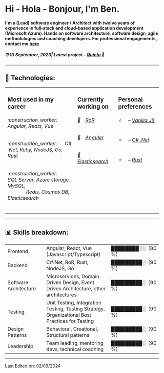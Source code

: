 <h1>Hi - Hola - Bonjour, I'm Ben.</h1>
<h4>I'm a  (Lead) software engineer / Architect with twelve years of experience in full-stack and 
cloud-based application development (Microsoft Azure). Hands on software architecture, 
software design, agile methodologies and coaching developers. For professional engagements, contact me   <a href="mailto:benswengineer@outlook.com">here </a>
</h4>
<h5>⏰ 10 September, 2023| Latest project – <a href="https://github.com/Bengie23/Hackamole.Quietu" target="_blank">Quietu</a> 👋</h5>
<hr>
<h2>📝 Technologies: </h2>
<table>
  <tr>
    <td valign="top">
      <h3>Most used in my career </h3>
      <h6> :construction_worker: &emsp; Angular, React, Vue</h6>
      <h6> :construction_worker: &emsp; C# .Net, Ruby, NodeJS, Go, Rust</h6>
      <h6> :construction_worker: &emsp;SQL Server, Azure storage, MySQL, </br> &emsp; &emsp; &emsp; Redis, Cosmos DB, Elasticsearch </h6>
    </td>
    <td valign="top">
      <h3>Currently working on </h3>
      <h6>📒&emsp;<a href="https://guides.rubyonrails.org/">RoR</a></h6>
      <h6>📗&emsp;<a href="https://angular.dev/">Angular</a></h6>
      <h6>📘&emsp;<a href="https://www.elastic.co/elasticsearch">Elasticsearch</a></h6>
      </td>
     <td valign="top">
      <h3>Personal preferences </h3>
      <h6>⭐️&nbsp;&nbsp;&nbsp;&nbsp;&nbsp;– <a href=''>Vanilla JS</a></h6> 
      <h6>⭐️&nbsp;&nbsp;&nbsp;&nbsp;&nbsp;– <a href=''>C# .Net</a></h6> 
      <h6>⭐️&nbsp;&nbsp;&nbsp;&nbsp;&nbsp;– <a href=''>Rust</a></h6> 
      </td>
  </tr>
</table>
<hr>
<h2>📊 Skills breakdown: </h2>
<table>
    <tr>
      <td width=215px;>
          Frontend
      </td>
      <td width=300px;>
          Angular, React, Vue (Javascript/Typescript)
      </td>
      <td>
          ████████░░&nbsp;&nbsp;(80 %)
      </td>
  </tr>
  <tr>
      <td width=215px;>
          Backend
      </td>
      <td width=300px;>
          C#.Net, RoR, Rust, NodeJS, Go
      </td>
      <td>
          █████████░&nbsp;&nbsp;(90 %)
      </td>
  </tr>
  <tr>
    <td width=215px;>
        Software Architecture
    </td>
    <td width=300px;>
        Microservices, Domain Driven Design, Event Driven Architecture, other architectures
    </td>
    <td>
        █████████░&nbsp;&nbsp;(90 %)
    </td>
  </tr>
  <tr>
  <td width=215px;>
      Testing
  </td>
  <td width=300px;>
      Unit Testing, Integration Testing, Testing Strategy, Organizational Best Practices for Testing
  </td>
  <td>
      █████████░&nbsp;&nbsp;(90 %)
  </td>
  </tr>
    </tr>
  <tr>
  <td width=215px;>
      Design Patterns
  </td>
  <td width=300px;>
      Behavioral, Creational, Structural patterns 
  </td>
  <td>
      █████████░&nbsp;&nbsp;(90 %)
  </td>
  </tr>
  <tr>
    <td width=215px;>
    Leadership
    </td>
    <td width=300px;>
    Team leading, mentoring devs, technical coaching
    </td>
    <td>
    █████████░&nbsp;&nbsp;(90 %)
    </td>
  </tr>
</table>
<hr>

Last Edited on: 02/09/2024
